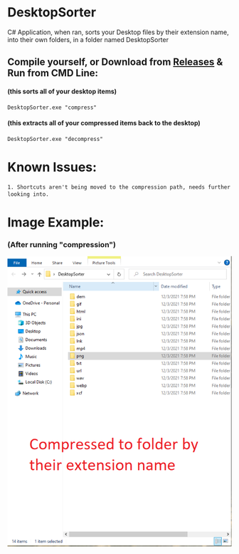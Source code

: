 # DesktopSorter
C# Application, when ran, sorts your Desktop files by their extension name, into their own folders, in a folder named DesktopSorter  

## Compile yourself, or Download from [Releases](https://github.com/mwd1993/DesktopSorter/releases) & Run from CMD Line:  
  
#### (this sorts all of your desktop items)
```
DesktopSorter.exe "compress"
```  
#### (this extracts all of your compressed items back to the desktop)  
```
DesktopSorter.exe "decompress"
```  


# Known Issues:  
```
1. Shortcuts aren't being moved to the compression path, needs further looking into.
```

# Image Example:
### (After running "compression")  
 ![](DesktopSorter.png)
